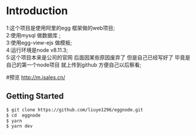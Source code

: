 # Introduction

1:这个项目是使用阿里的egg 框架做的web项目;  
2:使用mysql 做数据库 ;  
3:使用egg-view-ejs 做模板;  
4:运行环境是node v8.11.3;  
5:这个项目本来是公司的官网 后面因某些原因废弃了 但是自己已经写好了  毕竟是自己的第一个node项目 就上传到github 方便自己以后察看;  

#预览
http://m.isales.cn/

## Getting Started

```bash
$ git clone https://github.com/liuye1296/eggnode.git
$ cd  eggnode
$ yarn 
$ yarn dev
```
